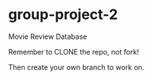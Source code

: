 # group-project-2

Movie Review Database

Remember to CLONE the repo, not fork!

Then create your own branch to work on.